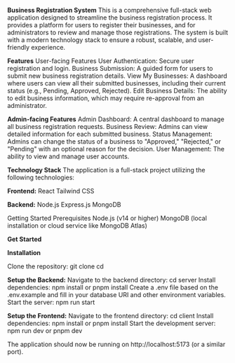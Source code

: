**Business Registration System**
This is a comprehensive full-stack web application designed to streamline the business registration process. 
It provides a platform for users to register their businesses, and for administrators to review and manage those registrations. 
The system is built with a modern technology stack to ensure a robust, scalable, and user-friendly experience.

**Features**
User-facing Features
User Authentication: Secure user registration and login.
Business Submission: A guided form for users to submit new business registration details.
View My Businesses: A dashboard where users can view all their submitted businesses, including their current status (e.g., Pending, Approved, Rejected).
Edit Business Details: The ability to edit business information, which may require re-approval from an administrator.

**Admin-facing Features**
Admin Dashboard: A central dashboard to manage all business registration requests.
Business Review: Admins can view detailed information for each submitted business.
Status Management: Admins can change the status of a business to "Approved," "Rejected," or "Pending" with an optional reason for the decision.
User Management: The ability to view and manage user accounts.

**Technology Stack**
The application is a full-stack project utilizing the following technologies:

**Frontend:**
React
Tailwind CSS

**Backend:**
Node.js
Express.js
MongoDB

Getting Started
Prerequisites
Node.js (v14 or higher)
MongoDB (local installation or cloud service like MongoDB Atlas)



**Get Started**

**Installation**

Clone the repository:
git clone <repository-url>
cd <repository-name>

**Setup the Backend:**
Navigate to the backend directory: cd server
Install dependencies: npm install or pnpm install
Create a .env file based on the .env.example and fill in your database URI and other environment variables.
Start the server: npm run start


**Setup the Frontend:**
Navigate to the frontend directory: cd client
Install dependencies: npm install or pnpm install
Start the development server: npm run dev or pnpm dev

The application should now be running on http://localhost:5173 (or a similar port).


